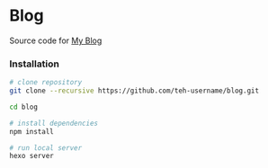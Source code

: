 # Blog

Source code for [My Blog](https://blog.laroberto.com)

### Installation
```bash
# clone repository
git clone --recursive https://github.com/teh-username/blog.git

cd blog

# install dependencies
npm install

# run local server
hexo server
```
